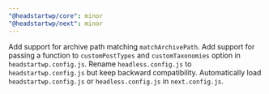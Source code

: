 ```yaml
---
"@headstartwp/core": minor
"@headstartwp/next": minor
---
```


Add support for archive path matching `matchArchivePath`.
Add support for passing a function to `customPostTypes` and `customTaxonomies` option in `headstartwp.config.js`.
Rename `headless.config.js` to `headstartwp.config.js` but keep backward compatibility.
Automatically load `headstartwp.config.js` or `headless.config.js` in `next.config.js`.
